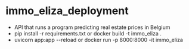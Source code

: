 # immo_eliza_deployment

   - API that runs a program predicting real estate prices in Belgium
   - pip install -r requirements.txt or docker build -t immo_eliza .
   - uvicorn app:app --reload or docker run -p 8000:8000 -it immo_eliza